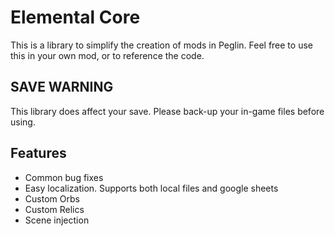 # Elemental Core
This is a library to simplify the creation of mods in Peglin. Feel free to use this in your own mod, or to reference the code.

## SAVE WARNING
This library does affect your save. Please back-up your in-game files before using.

## Features
* Common bug fixes
* Easy localization. Supports both local files and google sheets
* Custom Orbs
* Custom Relics
* Scene injection
